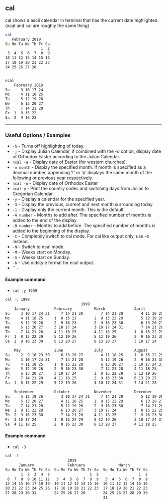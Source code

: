 cal
-------
cal shows a ascii calendar in terminal that has the current date highlighted.
(ncal and cal are roughly the same thing)


~~~ bash
cal
   February 2019      
Su Mo Tu We Th Fr Sa  
                1  2  
 3  4  5  6  7  8  9  
10 11 12 13 14 15 16  
17 18 19 20 21 22 23  
24 25 26 27 28      


ncal
    February 2019     
Su     3 10 17 24   
Mo     4 11 18 25   
Tu     5 12 19 26   
We     6 13 20 27   
Th     7 14 21 28   
Fr  1  8 15 22      
Sa  2  9 16 23   
~~~

---

### Useful Options / Examples
- `-h` - Turns off highlighting of today.
- `-j` - Display Julian Calendar, if combined with the -o option, display date of Orthodox Easter according to the Julian Calendar.
- `ncal -e` -  Display date of Easter (for western churches).
- `-m month` - Display the specified month.  If month is specified as a decimal number, appending ‘f’ or ‘p’ displays the same month of the following or previous year respectively.
- `ncal -o` - Display date of Orthodox Easter
- `ncal-p` - Print the country codes and switching days from Julian to Gregorian Calendar
- `-y` - Display a calendar for the specified year.
- `-3` - Display the previous, current and next month surrounding today.
- `-1` - Display only the current month. This is the default.
- `-A number` - Months to add after. The specified number of months is added to the end of the display.
- `-B number` - Months to add before. The specified number of months is added to the beginning of the display.
- `-C` - Completely switch to cal mode. For cal like output only, use -b instead.
- `-N` - Switch to ncal mode.
- `-M` - Weeks start on Monday.
- `-S` - Weeks start on Sunday.
- `-b` - Use oldstyle format for ncal output.
- `` - 


#### Example command
- `cal -y 1999`
~~~ bash
cal -y 1999
                                  1999
    January           February          March             April             
Su     3 10 17 24 31     7 14 21 28        7 14 21 28        4 11 18 25   
Mo     4 11 18 25     1  8 15 22        1  8 15 22 29        5 12 19 26   
Tu     5 12 19 26     2  9 16 23        2  9 16 23 30        6 13 20 27   
We     6 13 20 27     3 10 17 24        3 10 17 24 31        7 14 21 28   
Th     7 14 21 28     4 11 18 25        4 11 18 25        1  8 15 22 29   
Fr  1  8 15 22 29     5 12 19 26        5 12 19 26        2  9 16 23 30   
Sa  2  9 16 23 30     6 13 20 27        6 13 20 27        3 10 17 24      

    May               June              July              August            
Su     2  9 16 23 30     6 13 20 27        4 11 18 25     1  8 15 22 29   
Mo     3 10 17 24 31     7 14 21 28        5 12 19 26     2  9 16 23 30   
Tu     4 11 18 25     1  8 15 22 29        6 13 20 27     3 10 17 24 31   
We     5 12 19 26     2  9 16 23 30        7 14 21 28     4 11 18 25      
Th     6 13 20 27     3 10 17 24        1  8 15 22 29     5 12 19 26      
Fr     7 14 21 28     4 11 18 25        2  9 16 23 30     6 13 20 27      
Sa  1  8 15 22 29     5 12 19 26        3 10 17 24 31     7 14 21 28      

    September         October           November          December          
Su     5 12 19 26        3 10 17 24 31     7 14 21 28        5 12 19 26   
Mo     6 13 20 27        4 11 18 25     1  8 15 22 29        6 13 20 27   
Tu     7 14 21 28        5 12 19 26     2  9 16 23 30        7 14 21 28   
We  1  8 15 22 29        6 13 20 27     3 10 17 24        1  8 15 22 29   
Th  2  9 16 23 30        7 14 21 28     4 11 18 25        2  9 16 23 30   
Fr  3 10 17 24        1  8 15 22 29     5 12 19 26        3 10 17 24 31   
Sa  4 11 18 25        2  9 16 23 30     6 13 20 27        4 11 18 25    
~~~

#### Example command
- `cal -3`
~~~ bash
cal -3
                            2019
      January               February               March          
Su Mo Tu We Th Fr Sa  Su Mo Tu We Th Fr Sa  Su Mo Tu We Th Fr Sa  
       1  2  3  4  5                  1  2                  1  2  
 6  7  8  9 10 11 12   3  4  5  6  7  8  9   3  4  5  6  7  8  9  
13 14 15 16 17 18 19  10 11 12 13 14 15 16  10 11 12 13 14 15 16  
20 21 22 23 24 25 26  17 18 19 20 21 22 23  17 18 19 20 21 22 23  
27 28 29 30 31        24 25 26 27 28        24 25 26 27 28 29 30  
                                            31                  
~~~





